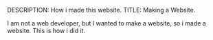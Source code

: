 DESCRIPTION: How i made this website.
TITLE: Making a Website.

I am not a web developer, but I wanted to make a website, so i made a website. This is how i did it.